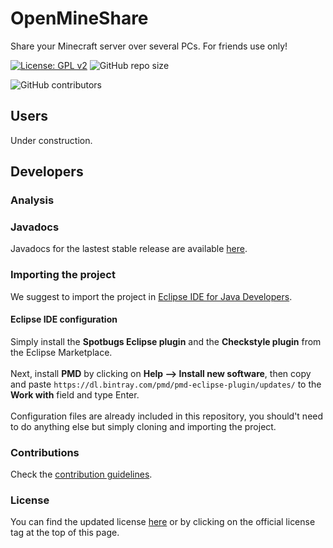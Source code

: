 # OpenMineShare
Share your Minecraft server over several PCs. For friends use only!
 
[![License: GPL v2](https://img.shields.io/badge/License-GPL%20v2-blue.svg)](https://www.gnu.org/licenses/old-licenses/gpl-2.0.en.html)
![GitHub repo size](https://img.shields.io/github/repo-size/Martinocom/OpenMineShare)
<!--- ![Libraries.io dependency status for GitHub repo](https://img.shields.io/librariesio/github/LeoSpyke96/OpenMineShare) -->
![GitHub contributors](https://img.shields.io/github/contributors/Martinocom/OpenMineShare)

## Users
Under construction.

## Developers


### Analysis


### Javadocs
Javadocs for the lastest stable release are available [here](https://leospyke96.github.io/OpenMineShare-javadoc).

### Importing the project
We suggest to import the project in [Eclipse IDE for Java Developers](https://www.eclipse.org/downloads/packages/release/2019-06/r/eclipse-ide-java-developers).

#### Eclipse IDE configuration
Simply install the **Spotbugs Eclipse plugin** and the **Checkstyle plugin** from the Eclipse Marketplace.
<br/><br/>
Next, install **PMD**  by clicking on **Help --> Install new software**, then copy and paste ```https://dl.bintray.com/pmd/pmd-eclipse-plugin/updates/``` to the **Work with** field and type Enter.
<br/><br/>
Configuration files are already included in this repository, you should't need to do anything else but simply cloning and importing the project.

### Contributions
Check the [contribution guidelines](https://github.com/Martinocom/OpenMineShare/blob/master/CONTRIBUTING.md).
 
### License
You can find the updated license [here](https://github.com/Martinocom/OpenMineShare/blob/master/LICENSE) or by clicking on the official license tag at the top of this page.
